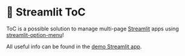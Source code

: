 # 📑 Streamlit ToC

ToC is a possible solution to manage multi-page [Streamlit](https://streamlit.io/) apps using [streamlit-option-menu](https://github.com/victoryhb/streamlit-option-menu)!

All useful info can be found in the [demo Streamlit app](https://share.streamlit.io/a-slice-of-py/streamlit-toc/main/app.py).
